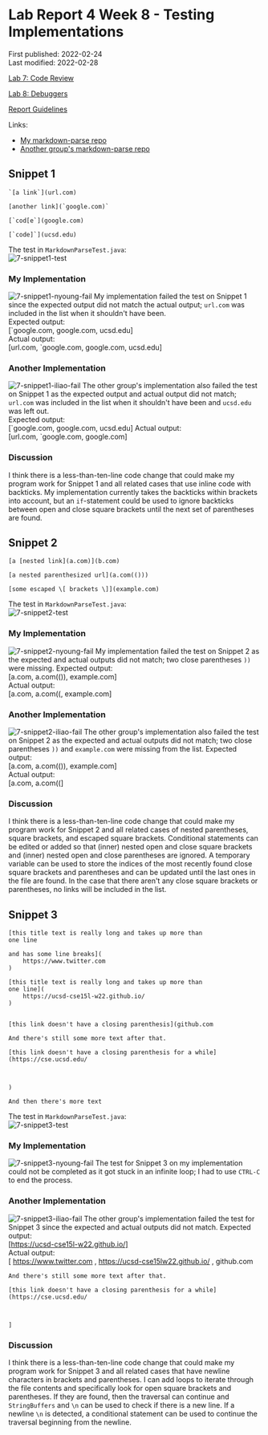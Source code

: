 # Lab Report 4 Week 8 - Testing Implementations

First published: 2022-02-24  
Last modified: 2022-02-28

[Lab 7: Code Review](https://ucsd-cse15l-w22.github.io/week/week7/)

[Lab 8: Debuggers](https://ucsd-cse15l-w22.github.io/week/week8/)

[Report Guidelines](https://ucsd-cse15l-w22.github.io/week/week8/#week-8-lab-report)

Links:
- [My markdown-parse repo](https://github.com/natalieycyoung/markdown-parse)
- [Another group's markdown-parse repo](https://github.com/iireneliao/markdown-parse)

## Snippet 1
	`[a link`](url.com)
	
	[another link](`google.com)`
	
	[`cod[e`](google.com)
	
	[`code]`](ucsd.edu)

The test in `MarkdownParseTest.java`:  
![7-snippet1-test](Images/7-snippet1-test.png)

### My Implementation

![7-snippet1-nyoung-fail](Images/7-snippet1-nyoung-fail.png)
My implementation failed the test on Snippet 1 since the expected output did not match the actual output; `url.com` was included in the list when it shouldn't have been.  
Expected output:  
	[\`google.com, google.com, ucsd.edu]  
Actual output:  
	[url.com, \`google.com, google.com, ucsd.edu]

### Another Implementation

![7-snippet1-iliao-fail](Images/7-snippet1-iliao-fail.png)
The other group's implementation also failed the test on Snippet 1 as the expected output and actual output did not match; `url.com` was included in the list when it shouldn't have been and `ucsd.edu` was left out.  
Expected output:  
	[\`google.com, google.com, ucsd.edu]
Actual output:  
	[url.com, \`google.com, google.com]

### Discussion  
I think there is a less-than-ten-line code change that could make my program work for Snippet 1 and all related cases that use inline code with backticks. My implementation currently takes the backticks within brackets into account, but an `if`-statement could be used to ignore backticks between open and close square brackets until the next set of parentheses are found.

## Snippet 2
	[a [nested link](a.com)](b.com)
	
	[a nested parenthesized url](a.com(()))
	
	[some escaped \[ brackets \]](example.com)


The test in `MarkdownParseTest.java`:  
![7-snippet2-test](Images/7-snippet2-test.png)

### My Implementation

![7-snippet2-nyoung-fail](Images/7-snippet2-nyoung-fail.png)
My implementation failed the test on Snippet 2 as the expected and actual outputs did not match; two close parentheses `))` were missing.
Expected output:  
	[a.com, a.com(()), example.com]  
Actual output:  
	[a.com, a.com((, example.com]

### Another Implementation

![7-snippet2-iliao-fail](Images/7-snippet2-iliao-fail.png)
The other group's implementation also failed the test on Snippet 2 as the expected and actual outputs did not match; two close parentheses `))` and `example.com` were missing from the list.
Expected output:  
	[a.com, a.com(()), example.com]  
Actual output:  
	[a.com, a.com((]

### Discussion
I think there is a less-than-ten-line code change that could make my program work for Snippet 2 and all related cases of nested parentheses, square brackets, and escaped square brackets. Conditional statements can be edited or added so that (inner) nested open and close square brackets and (inner) nested open and close parentheses are ignored. A temporary variable can be used to store the indices of the most recently found close square brackets and parentheses and can be updated until the last ones in the file are found. In the case that there aren't any close square brackets or parentheses, no links will be included in the list.

## Snippet 3
	[this title text is really long and takes up more than 
	one line
	
	and has some line breaks](
	    https://www.twitter.com
	)
	
	[this title text is really long and takes up more than 
	one line](
	    https://ucsd-cse15l-w22.github.io/
	)
	
	
	[this link doesn't have a closing parenthesis](github.com
	
	And there's still some more text after that.
	
	[this link doesn't have a closing parenthesis for a while](https://cse.ucsd.edu/
	
	
	
	)
	
	And then there's more text

The test in `MarkdownParseTest.java`:  
![7-snippet3-test](Images/7-snippet3-test.png)

### My Implementation

![7-snippet3-nyoung-fail](Images/7-snippet3-nyoung-fail.png)
The test for Snippet 3 on my implementation could not be completed as it got stuck in an infinite loop; I had to use `CTRL-C` to end the process.

### Another Implementation

![7-snippet3-iliao-fail](Images/7-snippet3-iliao-fail.png)
The other group's implementation failed the test for Snippet 3 since the expected and actual outputs did not match.
Expected output:  
	[https://ucsd-cse15l-w22.github.io/]  
Actual output:  
	[
		https://www.twitter.com
	,
		https://ucsd-cse15lw22.github.io/
	, github.com

	And there's still some more text after that.

	[this link doesn't have a closing parenthesis for a while](https://cse.ucsd.edu/



	]

### Discussion
I think there is a less-than-ten-line code change that could make my program work for Snippet 3 and all related cases that have newline characters in brackets and parentheses. I can add loops to iterate through the file contents and specifically look for open square brackets and parentheses. If they are found, then the traversal can continue and `StringBuffers` and `\n` can be used to check if there is a new line. If a newline `\n` is detected, a conditional statement can be used to continue the traversal beginning from the newline.
